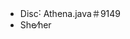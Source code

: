 - Disc˸ Athena․java＃9149 
- She⁄her

<!---
AthenaDotJava/AthenaDotJava is a ✨ special ✨ repository because its `README.md` (this file) appears on your GitHub profile.
You can click the Preview link to take a look at your changes.
--->
